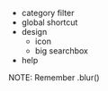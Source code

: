 + category filter
+ global shortcut
+ design
  + icon
  + big searchbox
+ help

NOTE: Remember .blur()
